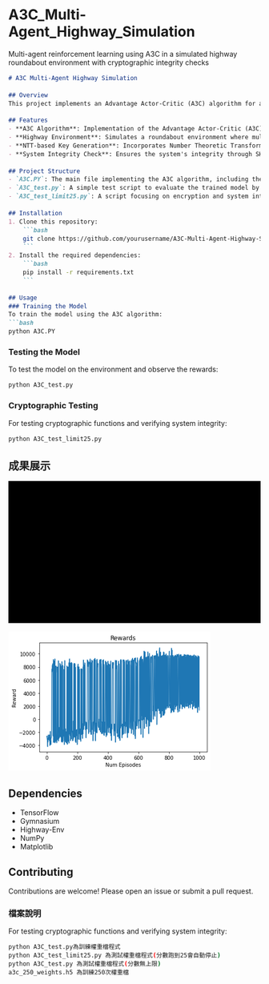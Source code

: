 # A3C_Multi-Agent_Highway_Simulation
Multi-agent reinforcement learning using A3C in a simulated highway roundabout environment with cryptographic integrity checks

```markdown
# A3C Multi-Agent Highway Simulation

## Overview
This project implements an Advantage Actor-Critic (A3C) algorithm for a multi-agent environment using a highway roundabout simulation. The implementation focuses on reinforcement learning with a TensorFlow backend to train agents to navigate in a complex roundabout environment.

## Features
- **A3C Algorithm**: Implementation of the Advantage Actor-Critic (A3C) algorithm for multi-agent training.
- **Highway Environment**: Simulates a roundabout environment where multiple agents interact.
- **NTT-based Key Generation**: Incorporates Number Theoretic Transform (NTT) for secure key generation.
- **System Integrity Check**: Ensures the system's integrity through SHA256 hashing and HMAC verification.

## Project Structure
- `A3C.PY`: The main file implementing the A3C algorithm, including the environment setup, model definition, and training loop.
- `A3C_test.py`: A simple test script to evaluate the trained model by running it in the environment and outputting the total reward per episode.
- `A3C_test_limit25.py`: A script focusing on encryption and system integrity check, incorporating cryptographic techniques to secure communication between agents.

## Installation
1. Clone this repository:
    ```bash
    git clone https://github.com/yourusername/A3C-Multi-Agent-Highway-Simulation.git
    ```
2. Install the required dependencies:
    ```bash
    pip install -r requirements.txt
    ```

## Usage
### Training the Model
To train the model using the A3C algorithm:
```bash
python A3C.PY
```

### Testing the Model
To test the model on the environment and observe the rewards:
```bash
python A3C_test.py
```

### Cryptographic Testing
For testing cryptographic functions and verifying system integrity:
```bash
python A3C_test_limit25.py
```

## 成果展示

![成果演示](20240811125056.gif)

![訓練趨勢](W17.png)

## Dependencies
- TensorFlow
- Gymnasium
- Highway-Env
- NumPy
- Matplotlib

## Contributing
Contributions are welcome! Please open an issue or submit a pull request.

### 檔案說明
For testing cryptographic functions and verifying system integrity:
```bash
python A3C_test.py為訓練權重檔程式
python A3C_test_limit25.py 為測試權重檔程式(分數跑到25會自動停止)
python A3C_test.py 為測試權重檔程式(分數無上限)
a3c_250_weights.h5 為訓練250次權重檔
```
